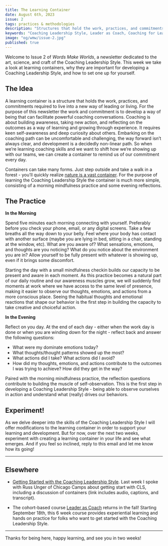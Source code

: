 ```yaml
---
title: The Learning Container
date: August 6th, 2023
issue: 2
tags: practices & methodologies
description: "Structures that hold the work, practices, and commitments of how we lead and live."
keywords: "Coaching Leadership Style, Leader as Coach, Coaching for Leaders, Manager as Coach"
image: "og/wmw/issue-2.jpg"
published: true
---
```


Welcome to Issue 2 of _Words Make Worlds_, a newsletter dedicated to the art, science, and craft of the Coaching Leadership Style. This week we take a look at learning containers, why they are important for developing a Coaching Leadership Style, and how to set one up for yourself.

## The Idea
A learning container is a structure that holds the work, practices, and commitments required to live into a new way of leading or living. For the purpose of this newsletter the work and commitment is to develop a way of being that can facilitate powerful coaching conversations. Coaching is about building awareness, taking new action, and reflecting on the outcomes as a way of learning and growing through experience. It requires keen self-awareness and deep curiosity about others. Embarking on the coaching path can be uncomfortable and challenging, the way forward isn’t always clear, and development is a decidedly non-linear path. So when we’re learning coaching skills and we want to shift how we’re showing up with our teams, we can create a container to remind us of our commitment every day.

Containers can take many forms. Just step outside and take a walk in a forest - you’ll quickly realize [​nature is a vast container​](https://onbeing.org/blog/parker-palmer-theres-a-place-for-every-question-in-the-vast-container-of-nature/). For the purpose of learning the Coaching Leadership Style the container is much more simple, consisting of a morning mindfulness practice and some evening reflections.

## The Practice
**In the Morning**

Spend five minutes each morning connecting with yourself. Preferably before you check your phone, email, or any digital screens. Take a few breaths all the way down to your belly. Feel where your body has contact with another surface (maybe you are lying in bed, sitting in a chair, standing at the window, etc). What are you aware of? What sensations, emotions, and thoughts are you noticing? What do you notice about the environment you are in? Allow yourself to be fully present with whatever is showing up, even if it brings some discomfort.

Starting the day with a small mindfulness checkin builds our capacity to be present and aware in each moment. As this practice becomes a natural part of our daily routine and our awareness muscles grow, we will suddenly find moments at work where we have access to the same level of presence, making it easier to observe our thoughts, emotions, and actions from a more conscious place. Seeing the habitual thoughts and emotional reactions that shape our behavior is the first step in building the capacity to take creative and choiceful action.

**In the Evening**

Reflect on you day. At the end of each day - either when the work day is done or when you are winding down for the night -  reflect back and answer the following questions:

- What were my dominate emotions today?
- What thoughts/thought patterns showed up the most?
- What actions did I take? What actions did I avoid?
- How did my thoughts, emotions, and actions contribute to the outcomes I was trying to achieve? How did they get in the way?

Paired with the morning mindfulness practice, the reflection questions contribute to building the muscle of self-observation. This is the first step in developing a Coaching Leadership Style - being able to observe ourselves in action and understand what (really) drives our behaviors.

## Experiment!
As we delve deeper into the skills of the Coaching Leadership Style I will offer modifications to the learning container in order to support your learning and development. But for now, over the next two weeks, experiment with creating a learning container in your life and see what emerges. And if you feel so inclined, reply to this email and let me know how its going!

---

## Elsewhere

- [Getting Started with the Coaching Leadership Style​](https://medium.com/wordsmakeworlds/the-coaching-leadership-style-developing-self-and-developing-others-2f3fd665ba6d). Last week I spoke with Russ Unger of Chicago Camps about getting start with CLS, including a discussion of containers (link includes audio, captions, and transcript).

- The cohort-based course [Leader as Coach](https://maven.com/andrea-mignolo/leader-as-coach) returns in the fall! Starting September 18th, this 6 week course provides experiential learning and hands on practice for folks who want to get started with the Coaching Leadership Style.  


---


Thanks for being here, happy learning, and see you in two weeks!
